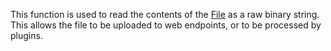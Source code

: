 This function is used to read the contents of the [File](https://developer.roblox.com/en-us/api-reference/class/File) as a raw binary string. This allows the file to be uploaded to web endpoints, or to be processed by plugins.